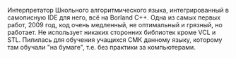 Интерпретатор Школьного алгоритмического языка, интегрированный в самописную IDE для него, всё на Borland C++.
Одна из самых первых работ, 2009 год, код очень медленный, не оптимальный и грязный, но работает.
Не использует никаких сторонних библиотек кроме VCL и STL.
Пилилась для обучения учащихся СМК данному языку, которому там обучали "на бумаге", т.е. без практики за компьютерами.